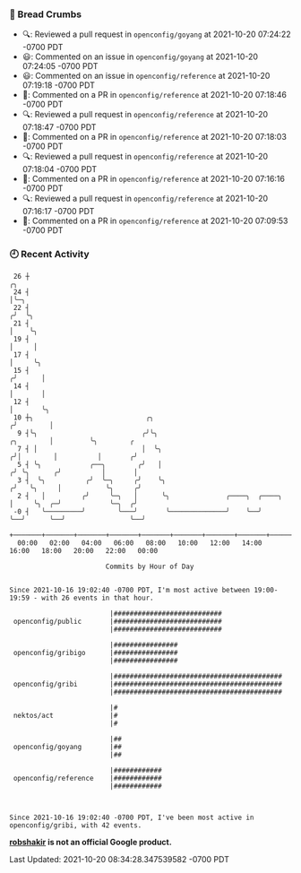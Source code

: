### 🍞 Bread Crumbs

 * 🔍: Reviewed a pull request in  `openconfig/goyang` at 2021-10-20 07:24:22 -0700 PDT
 * 😃: Commented on an issue in `openconfig/goyang` at 2021-10-20 07:24:05 -0700 PDT
 * 😃: Commented on an issue in `openconfig/reference` at 2021-10-20 07:19:18 -0700 PDT
 * 💬: Commented on a PR in  `openconfig/reference` at 2021-10-20 07:18:46 -0700 PDT
 * 🔍: Reviewed a pull request in  `openconfig/reference` at 2021-10-20 07:18:47 -0700 PDT
 * 💬: Commented on a PR in  `openconfig/reference` at 2021-10-20 07:18:03 -0700 PDT
 * 🔍: Reviewed a pull request in  `openconfig/reference` at 2021-10-20 07:18:04 -0700 PDT
 * 💬: Commented on a PR in  `openconfig/reference` at 2021-10-20 07:16:16 -0700 PDT
 * 🔍: Reviewed a pull request in  `openconfig/reference` at 2021-10-20 07:16:17 -0700 PDT
 * 💬: Commented on a PR in  `openconfig/reference` at 2021-10-20 07:09:53 -0700 PDT

### 🕘 Recent Activity
```
 26 ┼                                                                                 ╭╮
 24 ┤                                                                                 │╰─╮
 22 ┤                                                                                ╭╯  ╰╮
 21 ┤                                                                                │    ╰╮
 19 ┤                                                                                │     │
 17 ┤                                                                                │     ╰╮
 15 ┤                                                                               ╭╯      │
 14 ┤                                                                               │       │
 12 ┤                                                                               │       ╰╮
 10 ┼╮                            ╭╮                                               ╭╯        │
  9 ┤╰╮                          ╭╯╰╮                                    ╭╮        │         ╰╮        ╭
  7 ┤ │                          │  ╰╮                                  ╭╯│        │          │       ╭╯
  5 ┤ ╰╮            ╭──╮        ╭╯   │                                 ╭╯ ╰╮      ╭╯          │       │
  3 ┤  ╰╮          ╭╯  ╰─╮     ╭╯    ╰╮                               ╭╯   ╰╮     │           ╰╮     ╭╯
  2 ┤   │         ╭╯     ╰─╮   │      ╰╮              ╭────╮  ╭────╮  │     ╰╮  ╭─╯            ╰─╮  ╭╯
 -0 ┤   ╰─────────╯        ╰───╯       ╰──────────────╯    ╰──╯    ╰──╯      ╰──╯                ╰──╯
    +───────+───────+───────+───────+───────+───────+───────+───────+───────+───────+───────+───────+────
  00:00   02:00   04:00   06:00   08:00   10:00   12:00   14:00   16:00   18:00   20:00   22:00   00:00   

						Commits by Hour of Day


Since 2021-10-16 19:02:40 -0700 PDT, I'm most active between 19:00-19:59 - with 26 events in that hour.

```



```
                         |###########################
 openconfig/public       |###########################
                         |###########################

                         |################
 openconfig/gribigo      |################
                         |################

                         |##########################################
 openconfig/gribi        |##########################################
                         |##########################################

                         |#
 nektos/act              |#
                         |#

                         |##
 openconfig/goyang       |##
                         |##

                         |############
 openconfig/reference    |############
                         |############



Since 2021-10-16 19:02:40 -0700 PDT, I've been most active in openconfig/gribi, with 42 events.

```
**[robshakir](mailto:robjs@google.com) is not an official Google product.**  


Last Updated: 2021-10-20 08:34:28.347539582 -0700 PDT
